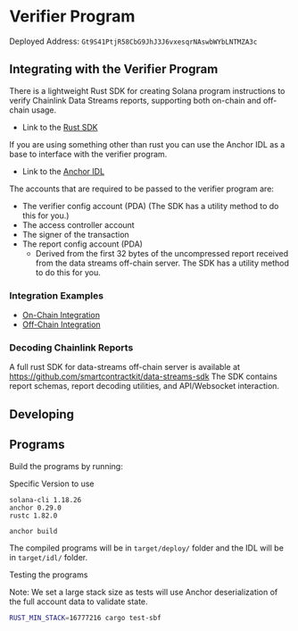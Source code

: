 # Verifier Program

Deployed Address: `Gt9S41PtjR58CbG9JhJ3J6vxesqrNAswbWYbLNTMZA3c`

## Integrating with the Verifier Program
There is a lightweight Rust SDK for creating Solana program instructions to verify Chainlink Data Streams reports, supporting both on-chain and off-chain usage.
- Link to the [Rust SDK](../../crates/chainlink-solana-data-streams/README.md)

If you are using something other than rust you can use the Anchor IDL as a base to interface with the verifier program.
- Link to the [Anchor IDL](../../target/idl/verifier.json)

The accounts that are required to be passed to the verifier program are:
- The verifier config account (PDA) (The SDK has a utility method to do this for you.)
- The access controller account
- The signer of the transaction
- The report config account (PDA)
    - Derived from the first 32 bytes of the uncompressed report received from the data streams off-chain server.
      The SDK has a utility method to do this for you.

### Integration Examples
- [On-Chain Integration](https://docs.chain.link/data-streams/tutorials/streams-direct/solana-onchain-report-verification)
- [Off-Chain Integration](https://docs.chain.link/data-streams/tutorials/streams-direct/solana-offchain-report-verification)


### Decoding Chainlink Reports
A full rust SDK for data-streams off-chain server is available at https://github.com/smartcontractkit/data-streams-sdk
The SDK contains report schemas, report decoding utilities, and API/Websocket interaction.

## Developing

## Programs
Build the programs by running:

Specific Version to use
```text
solana-cli 1.18.26
anchor 0.29.0
rustc 1.82.0
```

```
anchor build
```

The compiled programs will be in `target/deploy/` folder and the IDL will be in `target/idl/` folder.

Testing the programs

Note: We set a large stack size as tests will use Anchor deserialization of the full account data to validate state.
```bash
RUST_MIN_STACK=16777216 cargo test-sbf
```
